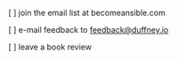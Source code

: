 [ ] join the email list at becomeansible.com

[ ] e-mail feedback to feedback@duffney.io

[ ] leave a book review